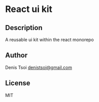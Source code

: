 # React ui kit

## Description

A reusable ui kit within the react monorepo

## Author

Denis Tsoi <denistsoi@gmail.com>

## License

MIT
